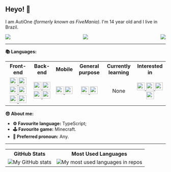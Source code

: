 ## Heyo! 👋

I am AutiOne _(formerly known as FiveMania)_. I'm 14 year old and I live in Brazil.

<div style="display:flex;flex-direction:row;justify-content:space-between;">
  <img src="https://img.shields.io/badge/Discord-AutiOne%236777-%235865F2?logo=discord&style=for-the-badge&logoColor=white" />
  <img src="https://img.shields.io/badge/Element-@autione:matrix.org-%2300C98C?logo=element&style=for-the-badge&logoColor=white" />
  <img src="https://img.shields.io/badge/Keybase-autione-%2333A0FF?logo=keybase&style=for-the-badge&logoColor=white" />
</div>
<hr/>

**📚 Languages:**
<table>
  <tr>
    <th>Front-end</th>
    <th>Back-end</th>
    <th>Mobile</th>
    <th>General purpose</th>
    <th>Currently learning</th>
    <th>Interested in</th>
  </tr>
  <tr>
    <td align="center">
      <a href="https://en.wikipedia.org/wiki/JavaScript" title="JavaScript (NOT JAVA!) 🟨☕">
        <img src="https://simpleicons.org/icons/javascript.svg" width=24 />
      </a>
      <a href="https://reactjs.org/" title="ReactJS ⚛">
        <img src="https://simpleicons.org/icons/react.svg" width=24 />
      </a>
      <a href="https://en.wikipedia.org/wiki/HTML5" title="HTML5 🌐">
        <img src="https://simpleicons.org/icons/html5.svg" width=24 />
      </a>
      <a href="https://en.wikipedia.org/wiki/CSS" title="CSS3">
        <img src="https://simpleicons.org/icons/css3.svg" width=24 />
      </a>
      <a href="https://electronjs.org/" title="ElectronJS 💻">
        <img src="https://simpleicons.org/icons/electron.svg" width=24 />
      </a>
      <a href="https://nextjs.org/" title="Next.js ⏭">
        <img src="https://simpleicons.org/icons/nextdotjs.svg" width=24 />
      </a>
    </td>
    <td align="center">
      <a href="https://www.typescriptlang.org/" title="TypeScript 🟦⭐">
        <img src="https://simpleicons.org/icons/typescript.svg" width=24 />
      </a>
      <a href="https://nodejs.org/" title="Node.JS 💾">
        <img src="https://simpleicons.org/icons/nodedotjs.svg" width=24 />
      </a>
      <a href="https://deno.land/" title="Deno 🦕">
        <img src="https://simpleicons.org/icons/deno.svg" width=24 />
      </a>
      <a href="https://fastify.io/" title="Fastify 🏃">
        <img src="https://simpleicons.org/icons/fastify.svg" width=24 />
      </a>
    </td>
    <td align="center">
      <a href="https://reactnative.dev/" title="React Native 🧪">
        <img src="https://simpleicons.org/icons/react.svg" width=24 />
      </a>
      <a href="https://expo.io/" title="Expo 🚀">
        <img src="https://simpleicons.org/icons/expo.svg" width=24 />
      </a>
    </td>
    <td align="center">
      <a href="https://python.org/" title="Python 🐍">
        <img src="https://simpleicons.org/icons/python.svg" width=24 />
      </a>
      <a href="https://www.lua.org/" title="Lua 🇧🇷🌕">
        <img src="https://simpleicons.org/icons/lua.svg" width=24 />
      </a>
    </td>
    <td align="center">
      None
    </td>
    <td align="center">
      <a href="https://rustlang.org/" title="Rust ⚙">
        <img src="https://simpleicons.org/icons/rust.svg" width=24 />
      </a>
      <a href="https://www.ruby-lang.org/en/" title="Ruby 💎">
        <img src="https://simpleicons.org/icons/ruby.svg" width=24 />
      </a>
      <a href="https://www.php.net/" title="PHP 🥚">
        <img src="https://simpleicons.org/icons/php.svg" width=24 />
      </a>
      <a href="https://kotlinlang.org/" title="Kotlin 🍵">
        <img src="https://simpleicons.org/icons/kotlin.svg" width=24 />
      </a>
    </td>
  </tr>
</table>

**😎 About me:**
<ul>
  <li><b>⚙ Favourite language:</b> TypeScript;</li>
  <li><b>🕹 Favourite game:</b> Minecraft.</li>
  <li><b>🧑 Preferred pronoun:</b> Any.</li>
</ul>

<hr/>

<table>
  <tr>
    <th>
      GitHub Stats
    </th>
    <th>
      Most Used Languages
    </th>
  </tr>
  <tr>
    <td>
      <img src="https://github-readme-stats.vercel.app/api?username=autione&show_icons=true" alt="My GitHub stats" />
    </td>
    <td>
      <img src="https://github-readme-stats.vercel.app/api/top-langs/?username=autione&layout=compact" alt="My most used languages in repos" />
    </td>
  </tr>
</table>
